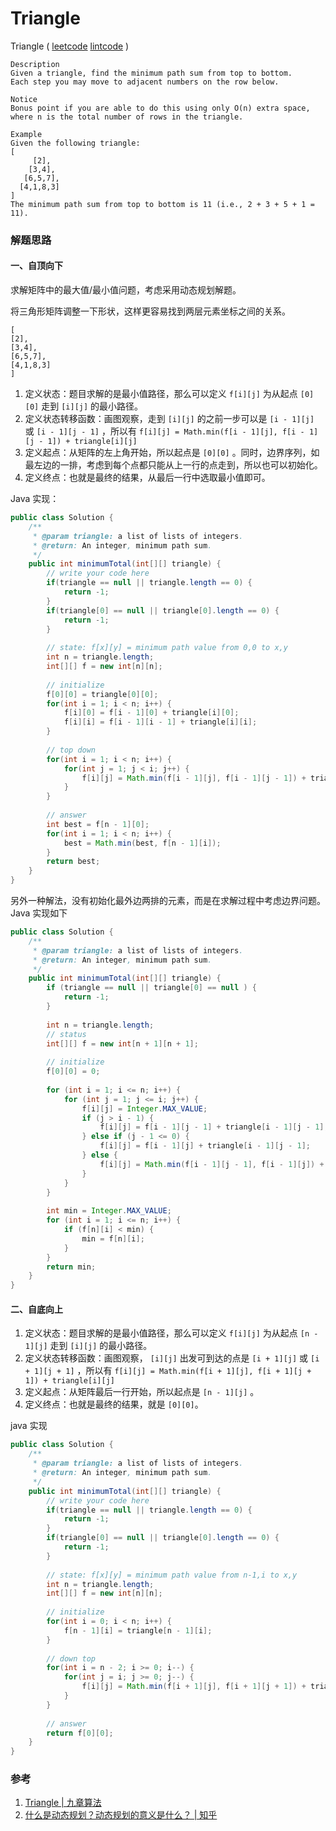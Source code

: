 # Triangle

Triangle ( [leetcode]()  [lintcode](http://www.lintcode.com/en/problem/triangle/) )

```
Description
Given a triangle, find the minimum path sum from top to bottom. 
Each step you may move to adjacent numbers on the row below.

Notice
Bonus point if you are able to do this using only O(n) extra space, 
where n is the total number of rows in the triangle.

Example
Given the following triangle:
[
     [2],
    [3,4],
   [6,5,7],
  [4,1,8,3]
]
The minimum path sum from top to bottom is 11 (i.e., 2 + 3 + 5 + 1 = 11).
```



### 解题思路

#### 一、自顶向下

求解矩阵中的最大值/最小值问题，考虑采用动态规划解题。

将三角形矩阵调整一下形状，这样更容易找到两层元素坐标之间的关系。

```
[
[2],
[3,4],
[6,5,7],
[4,1,8,3]
]
```

1. 定义状态：题目求解的是最小值路径，那么可以定义 `f[i][j]` 为从起点 `[0][0]` 走到 `[i][j]` 的最小路径。
2. 定义状态转移函数：画图观察，走到 `[i][j]` 的之前一步可以是 `[i - 1][j]` 或 `[i - 1][j - 1]` ，所以有 `f[i][j] = Math.min(f[i - 1][j], f[i - 1][j - 1]) + triangle[i][j]` 
3. 定义起点：从矩阵的左上角开始，所以起点是 `[0][0]` 。同时，边界序列，如最左边的一排，考虑到每个点都只能从上一行的点走到，所以也可以初始化。
4. 定义终点：也就是最终的结果，从最后一行中选取最小值即可。

Java 实现：

```java
public class Solution {
    /**
     * @param triangle: a list of lists of integers.
     * @return: An integer, minimum path sum.
     */
    public int minimumTotal(int[][] triangle) {
        // write your code here
        if(triangle == null || triangle.length == 0) {
            return -1;
        }
        if(triangle[0] == null || triangle[0].length == 0) {
            return -1;
        }
        
        // state: f[x][y] = minimum path value from 0,0 to x,y
        int n = triangle.length;
        int[][] f = new int[n][n];
        
        // initialize
        f[0][0] = triangle[0][0];
        for(int i = 1; i < n; i++) {
            f[i][0] = f[i - 1][0] + triangle[i][0];
            f[i][i] = f[i - 1][i - 1] + triangle[i][i];
        }
        
        // top down
        for(int i = 1; i < n; i++) {
            for(int j = 1; j < i; j++) {
                f[i][j] = Math.min(f[i - 1][j], f[i - 1][j - 1]) + triangle[i][j];
            }
        }
        
        // answer
        int best = f[n - 1][0];
        for(int i = 1; i < n; i++) {
            best = Math.min(best, f[n - 1][i]);
        }
        return best;
    }
}
```

另外一种解法，没有初始化最外边两排的元素，而是在求解过程中考虑边界问题。Java 实现如下

```java
public class Solution {
    /**
     * @param triangle: a list of lists of integers.
     * @return: An integer, minimum path sum.
     */
    public int minimumTotal(int[][] triangle) {
        if (triangle == null || triangle[0] == null ) {
            return -1;        
        }
        
        int n = triangle.length;
        // status
        int[][] f = new int[n + 1][n + 1];
        
        // initialize
        f[0][0] = 0;
        
        for (int i = 1; i <= n; i++) {
            for (int j = 1; j <= i; j++) {
                f[i][j] = Integer.MAX_VALUE;
                if (j > i - 1) {
                    f[i][j] = f[i - 1][j - 1] + triangle[i - 1][j - 1];
                } else if (j - 1 <= 0) {
                    f[i][j] = f[i - 1][j] + triangle[i - 1][j - 1];
                } else {
                    f[i][j] = Math.min(f[i - 1][j - 1], f[i - 1][j]) + triangle[i - 1][j - 1];
                }
            }
        }
        
        int min = Integer.MAX_VALUE;
        for (int i = 1; i <= n; i++) {
            if (f[n][i] < min) {
                min = f[n][i];
            }
        }
        return min;
    }
}

```





#### 二、自底向上

1. 定义状态：题目求解的是最小值路径，那么可以定义 `f[i][j]` 为从起点 `[n - 1][j]` 走到 `[i][j]` 的最小路径。
2. 定义状态转移函数：画图观察， `[i][j]` 出发可到达的点是 `[i + 1][j]` 或 `[i + 1][j + 1]` ，所以有 `f[i][j] = Math.min(f[i + 1][j], f[i + 1][j + 1]) + triangle[i][j]` 
3. 定义起点：从矩阵最后一行开始，所以起点是 `[n - 1][j]` 。
4. 定义终点：也就是最终的结果，就是 `[0][0]`。

java 实现

```java
public class Solution {
    /**
     * @param triangle: a list of lists of integers.
     * @return: An integer, minimum path sum.
     */
    public int minimumTotal(int[][] triangle) {
        // write your code here
        if(triangle == null || triangle.length == 0) {
            return -1;
        }
        if(triangle[0] == null || triangle[0].length == 0) {
            return -1;
        }
        
        // state: f[x][y] = minimum path value from n-1,i to x,y
        int n = triangle.length;
        int[][] f = new int[n][n];
        
        // initialize
        for(int i = 0; i < n; i++) {
            f[n - 1][i] = triangle[n - 1][i];
        }
        
        // down top 
        for(int i = n - 2; i >= 0; i--) {
            for(int j = i; j >= 0; j--) {
                f[i][j] = Math.min(f[i + 1][j], f[i + 1][j + 1]) + triangle[i][j];
            }
        }
        
        // answer
        return f[0][0];
    }
}
```



### 参考

1. [Triangle | 九章算法](http://www.jiuzhang.com/solutions/triangle/)
2. [什么是动态规划？动态规划的意义是什么？ | 知乎](https://www.zhihu.com/question/23995189)
